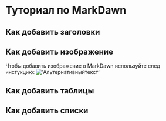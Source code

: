 # Туториал по MarkDawn

## Как добавить заголовки 

## Как добавить изображение 
Чтобы добавить изображение в MarkDawn  используйте след инстукцию:
!['Альтернативныйтекст'](https://memepedia.ru/wp-content/uploads/2018/01/image.jpg)

## Как добавить таблицы 

## Как добавить списки 